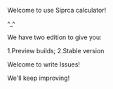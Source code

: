 Welcome to use Siprca calculator!

^_^

We have two edition to give you:

1.Preview builds;
2.Stable version

Welcome to write Issues!

We'll keep improving!
